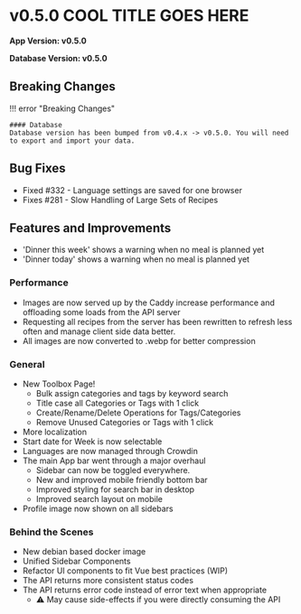 # v0.5.0 COOL TITLE GOES HERE

**App Version: v0.5.0**

**Database Version: v0.5.0**

## Breaking Changes

!!! error "Breaking Changes"

    #### Database
    Database version has been bumped from v0.4.x -> v0.5.0. You will need to export and import your data.


## Bug Fixes
- Fixed #332 - Language settings are saved for one browser
- Fixes #281 - Slow Handling of Large Sets of Recipes

## Features and Improvements
- 'Dinner this week' shows a warning when no meal is planned yet
- 'Dinner today' shows a warning when no meal is planned yet

### Performance
- Images are now served up by the Caddy increase performance and offloading some loads from the API server
- Requesting all recipes from the server has been rewritten to refresh less often and manage client side data better.
- All images are now converted to .webp for better compression

### General
- New Toolbox Page!
  - Bulk assign categories and tags by keyword search
  - Title case all Categories or Tags with 1 click
  - Create/Rename/Delete Operations for Tags/Categories
  - Remove Unused Categories or Tags with 1 click
- More localization
- Start date for Week is now selectable
- Languages are now managed through Crowdin
- The main App bar went through a major overhaul
  - Sidebar can now be toggled everywhere. 
  - New and improved mobile friendly bottom bar
  - Improved styling for search bar in desktop
  - Improved search layout on mobile
- Profile image now shown on all sidebars


### Behind the Scenes
- New debian based docker image
- Unified Sidebar Components
- Refactor UI components to fit Vue best practices (WIP)
- The API returns more consistent status codes
- The API returns error code instead of error text when appropriate 
  - ⚠️ May cause side-effects if you were directly consuming the API